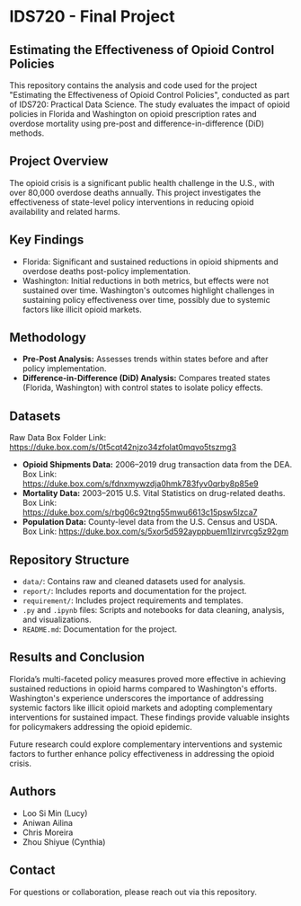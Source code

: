 # IDS720 - Final Project
## Estimating the Effectiveness of Opioid Control Policies

This repository contains the analysis and code used for the project "Estimating the Effectiveness of Opioid Control Policies", conducted as part of IDS720: Practical Data Science. The study evaluates the impact of opioid policies in Florida and Washington on opioid prescription rates and overdose mortality using pre-post and difference-in-difference (DiD) methods.

## Project Overview

The opioid crisis is a significant public health challenge in the U.S., with over 80,000 overdose deaths annually. This project investigates the effectiveness of state-level policy interventions in reducing opioid availability and related harms.

## Key Findings
- Florida: Significant and sustained reductions in opioid shipments and overdose deaths post-policy implementation.
- Washington: Initial reductions in both metrics, but effects were not sustained over time. Washington's outcomes highlight challenges in sustaining policy effectiveness over time, possibly due to systemic factors like illicit opioid markets.

## Methodology
- **Pre-Post Analysis:** Assesses trends within states before and after policy implementation.
- **Difference-in-Difference (DiD) Analysis:** Compares treated states (Florida, Washington) with control states to isolate policy effects.

## Datasets
Raw Data Box Folder Link: https://duke.box.com/s/0t5cqt42njzo34zfolat0mqvo5tszmg3
- **Opioid Shipments Data:** 2006–2019 drug transaction data from the DEA. Box Link: https://duke.box.com/s/fdnxmywzdja0hmk783fyv0qrby8p85e9
- **Mortality Data:** 2003–2015 U.S. Vital Statistics on drug-related deaths. Box Link: https://duke.box.com/s/rbg06c92tng55mwu6613c15psw5lzca7
- **Population Data:** County-level data from the U.S. Census and USDA. Box Link: https://duke.box.com/s/5xor5d592ayppbuem1lzirvrcg5z92gm

## Repository Structure
- `data/`: Contains raw and cleaned datasets used for analysis.
- `report/`: Includes reports and documentation for the project.
- `requirement/`: Includes project requirements and templates.
- `.py` and `.ipynb` files: Scripts and notebooks for data cleaning, analysis, and visualizations.
- `README.md`: Documentation for the project.

## Results and Conclusion
Florida’s multi-faceted policy measures proved more effective in achieving sustained reductions in opioid harms compared to Washington's efforts. Washington's experience underscores the importance of addressing systemic factors like illicit opioid markets and adopting complementary interventions for sustained impact. These findings provide valuable insights for policymakers addressing the opioid epidemic.

Future research could explore complementary interventions and systemic factors to further enhance policy effectiveness in addressing the opioid crisis.

## Authors
- Loo Si Min (Lucy)
- Aniwan Ailina
- Chris Moreira
- Zhou Shiyue (Cynthia)

## Contact
For questions or collaboration, please reach out via this repository.

